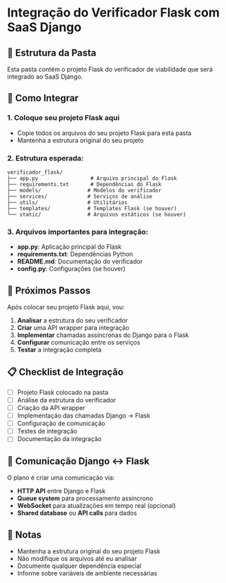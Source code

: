 # Integração do Verificador Flask com SaaS Django

## 📁 Estrutura da Pasta

Esta pasta contém o projeto Flask do verificador de viabilidade que será integrado ao SaaS Django.

## 🔧 Como Integrar

### 1. Coloque seu projeto Flask aqui
- Copie todos os arquivos do seu projeto Flask para esta pasta
- Mantenha a estrutura original do seu projeto

### 2. Estrutura esperada:
```
verificador_flask/
├── app.py                 # Arquivo principal do Flask
├── requirements.txt       # Dependências do Flask
├── models/               # Modelos do verificador
├── services/             # Serviços de análise
├── utils/                # Utilitários
├── templates/            # Templates Flask (se houver)
└── static/               # Arquivos estáticos (se houver)
```

### 3. Arquivos importantes para integração:
- **app.py**: Aplicação principal do Flask
- **requirements.txt**: Dependências Python
- **README.md**: Documentação do verificador
- **config.py**: Configurações (se houver)

## 🚀 Próximos Passos

Após colocar seu projeto Flask aqui, vou:

1. **Analisar** a estrutura do seu verificador
2. **Criar** uma API wrapper para integração
3. **Implementar** chamadas assíncronas do Django para o Flask
4. **Configurar** comunicação entre os serviços
5. **Testar** a integração completa

## 📋 Checklist de Integração

- [ ] Projeto Flask colocado na pasta
- [ ] Análise da estrutura do verificador
- [ ] Criação da API wrapper
- [ ] Implementação das chamadas Django → Flask
- [ ] Configuração de comunicação
- [ ] Testes de integração
- [ ] Documentação da integração

## 🔗 Comunicação Django ↔ Flask

O plano é criar uma comunicação via:
- **HTTP API** entre Django e Flask
- **Queue system** para processamento assíncrono
- **WebSocket** para atualizações em tempo real (opcional)
- **Shared database** ou **API calls** para dados

## 📝 Notas

- Mantenha a estrutura original do seu projeto Flask
- Não modifique os arquivos até eu analisar
- Documente qualquer dependência especial
- Informe sobre variáveis de ambiente necessárias